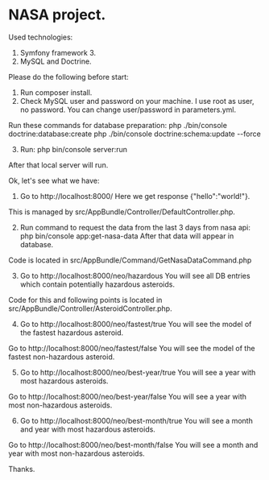 NASA project.
====

Used technologies:

1. Symfony framework 3.
2. MySQL and Doctrine.

Please do the following before start:

1. Run composer install.
2. Check MySQL user and password on your machine. I use root as user, no password.
You can change user/password in parameters.yml.

Run these commands for database preparation:
php ./bin/console doctrine:database:create
php ./bin/console doctrine:schema:update --force

3. Run:
php bin/console server:run

After that local server will run.

Ok, let's see what we have:

1. Go to http://localhost:8000/
Here we get response {"hello":"world!"}.

This is managed by src/AppBundle/Controller/DefaultController.php.

2. Run command to request the data from the last 3 days from nasa api:
php bin/console app:get-nasa-data
After that data will appear in database.

Code is located in src/AppBundle/Command/GetNasaDataCommand.php

3. Go to http://localhost:8000/neo/hazardous
You will see all DB entries which contain potentially hazardous asteroids.

Code for this and following points is located in src/AppBundle/Controller/AsteroidController.php.

4. Go to http://localhost:8000/neo/fastest/true
You will see the model of the fastest hazardous asteroid.

Go to http://localhost:8000/neo/fastest/false
You will see the model of the fastest non-hazardous asteroid.

5. Go to http://localhost:8000/neo/best-year/true
You will see a year with most hazardous asteroids.

Go to http://localhost:8000/neo/best-year/false
You will see a year with most non-hazardous asteroids.

6. Go to http://localhost:8000/neo/best-month/true
You will see a month and year with most hazardous asteroids.

Go to http://localhost:8000/neo/best-month/false
You will see a month and year with most non-hazardous asteroids.

Thanks.